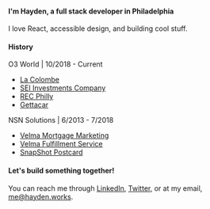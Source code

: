 #### I'm Hayden, a full stack developer in Philadelphia
I love React, accessible design, and building cool stuff.

#### History
O3 World | 10/2018 - Current
  - [La Colombe](https://www.lacolombe.com)
  - [SEI Investments Company](https://seic.com/)
  - [REC Philly](https://www.recphilly.com)
  - [Gettacar](https://www.gettacar.com)

NSN Solutions | 6/2013 - 7/2018
  - [Velma Mortgage Marketing](https://www.meetvelma.com)
  - [Velma Fulfillment Service](https://www.meetvelma.com/products/vfs)
  - [SnapShot Postcard](https://www.snapshotpostcard.com)

#### Let's build something together!
You can reach me through [LinkedIn](https://www.linkedin.com/in/hkjb/), [Twitter](https://twitter.com/hhhkkkjjjbbb), or at my email, [me@hayden.works](mailto:me@hayden.works).
